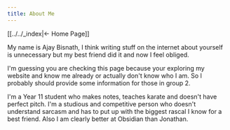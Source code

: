 ```yaml
---
title: About Me
---
```


[[../../_index|← Home Page]]
 
My name is Ajay Bisnath, I think writing stuff on the internet about yourself is unnecessary but my best friend did it and now I feel obliged.

I'm guessing you are checking this page because your exploring my website and know me already or actually don't know who I am. So I probably should provide some information for those in group 2.

I'm a Year 11 student who makes notes, teaches karate and doesn't have perfect pitch. I'm a studious and competitive person who doesn't understand sarcasm and has to put up with the biggest rascal I know for a best friend. Also I am clearly better at Obsidian than Jonathan.

